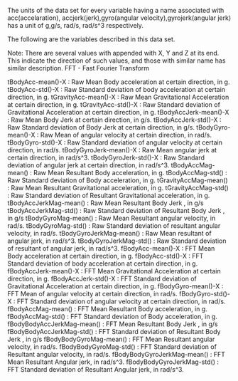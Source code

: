 The units of the data set for every variable having a name associated with acc(accelaration),
accjerk(jerk),gyro(angular velocity),gyrojerk(angular jerk) has a unit of g,g/s, rad/s, rad/s^3 respectively.

The following are the variables described in this data set.

Note: 
There are several values with appended with X, Y and Z at its end. This indicate the direction of such values, and those with similar name has similar description.
FFT - Fast Fourier Transform 


tBodyAcc-mean()-X : Raw Mean Body acceleration at certain direction, in g.
tBodyAcc-std()-X : Raw Standard deviation of body acceleration at certain direction, in g.
tGravityAcc-mean()-X : Raw Mean Gravitational Acceleration at certain direction, in g.
tGravityAcc-std()-X : Raw Standard deviation of Gravitational Acceleration at certain direction, in g.
tBodyAccJerk-mean()-X : Raw Mean Body Jerk at certain direction, in g/s.
tBodyAccJerk-std()-X : Raw Standard deviation of Body Jerk at certain direction, in g/s.
tBodyGyro-mean()-X : Raw Mean of angular velocity at certain direction, in rad/s.
tBodyGyro-std()-X : Raw Standard deviation of angular velocity at certain direction, in rad/s.
tBodyGyroJerk-mean()-X : Raw Mean angular jerk at certain direction, in rad/s^3.
tBodyGyroJerk-std()-X : Raw Standard deviation of angular jerk at certain direction, in rad/s^3.
tBodyAccMag-mean() : Raw Mean Resultant Body acceleration, in g.
tBodyAccMag-std() : Raw Standard deviation of Body acceleration, in g.
tGravityAccMag-mean() : Raw Mean Resultant Gravitational acceleration, in g.
tGravityAccMag-std() : Raw Standard deviation of Resultant Gravitational acceleration, in g.
tBodyAccJerkMag-mean() : Raw Mean Resultant Body Jerk , in g/s
tBodyAccJerkMag-std() : Raw Standard deviation of Resultant Body Jerk , in g/s
tBodyGyroMag-mean() : Raw Mean Resultant angular velocity, in rad/s. 
tBodyGyroMag-std() : Raw Standard deviation of resultant angular velocity, in rad/s.
tBodyGyroJerkMag-mean() : Raw Mean resultant of angular jerk, in rad/s^3. 
tBodyGyroJerkMag-std() : Raw Standard deviation of resultant of angular jerk, in rad/s^3.
fBodyAcc-mean()-X : FFT Mean Body acceleration at certain direction, in g.
fBodyAcc-std()-X : FFT Standard deviation of body acceleration at certain direction, in g.
fBodyAccJerk-mean()-X : FFT Mean Gravitational Acceleration at certain direction, in g.
fBodyAccJerk-std()-X : FFT Standard deviation of Gravitational Acceleration at certain direction, in g.
fBodyGyro-mean()-X : FFT Mean of angular velocity at certain direction, in rad/s.
fBodyGyro-std()-X : FFT Standard deviation of angular velocity at certain direction, in rad/s.
fBodyAccMag-mean() : FFT Mean Resultant Body acceleration, in g.
fBodyAccMag-std() : FFT Standard deviation of Body acceleration, in g.
fBodyBodyAccJerkMag-mean() : FFT Mean Resultant Body Jerk , in g/s
fBodyBodyAccJerkMag-std() : FFT Standard deviation of Resultant Body Jerk , in g/s
fBodyBodyGyroMag-mean() : FFT Mean Resultant angular velocity, in rad/s.
fBodyBodyGyroMag-std() : FFT Standard deviation of Resultant angular velocity, in rad/s.
fBodyBodyGyroJerkMag-mean() : FFT Mean Resultant Angular jerk, in rad/s^3.
fBodyBodyGyroJerkMag-std() : FFT Standard deviation of Resultant Angular jerk, in rad/s^3.
